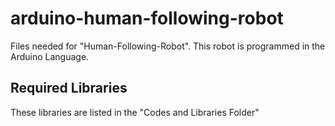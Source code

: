 # arduino-human-following-robot
Files needed for "Human-Following-Robot". This robot is programmed in the Arduino Language.





## Required Libraries

These libraries are listed in the "Codes and Libraries Folder"

